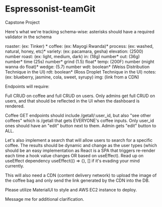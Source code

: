 # Espressonist-teamGit
Capstone Project

Here's what we're tracking schema-wise:
asterisks should have a required validator in the schema

roaster: (ex: Tinker) *
coffee: (ex: Mayogi Rwanda)*
process: (ex: washed, natural, honey, etc)*
variety: (ex: pacamara, gesha)
elevation: (2500) number
roast: (ex: light, medium, dark) 
in: (18g) number*
out: (36g) number*
time (25s) number*
grind (1.5) float*
temp: (200F) number (might wanna do float)*
wedge: (5.7) number
wdt: boolean* (Weiss Distribution Technique in the UI)
rdt: boolean* (Ross Droplet Technique in the UI)
notes: (ex: blueberry, jasmine, cola, sweet, syrupy)
img: (link from a CDN)

Endpoints will require:

Full CRUD on coffee and full CRUD on users. Only admins get full CRUD on users, and that should be reflected in the UI when the dashboard is rendered.

Coffee GET endpoints should include /getall/:user_id, but also "see other coffees" which is /getall that gets EVERYONE's coffee inputs. Only user_id ones should have an "edit" button next to them. Admin gets "edit" button to ALL.

Let's also implement a search that will allow users to search for a specific coffee. The results should be dynamic and change as the user types (which should be an easy implementation as React is a SPA that triggers re-render each time a hook value changes OR based on useEffect). Read up on useEffect dependency useEffect(() => {}, [] if it's evading your mind currently.

This will also need a CDN (content delivery network) to upload the image of the coffee bag and only send the link generated by the CDN into the DB.

Please utilize MaterialUI to style and AWS EC2 instance to deploy.

Message me for additional clarification.
